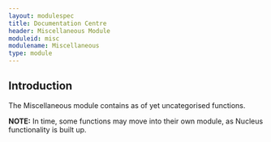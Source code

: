 ```yaml
---
layout: modulespec
title: Documentation Centre
header: Miscellaneous Module
moduleid: misc
modulename: Miscellaneous
type: module
---
```


## Introduction

The Miscellaneous module contains as of yet uncategorised functions.

**NOTE:** In time, some functions may move into their own module, as Nucleus functionality is built up.